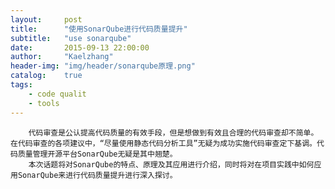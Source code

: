 ```yaml
---
layout:     post
title:      "使用SonarQube进行代码质量提升"
subtitle:   "use sonarqube"
date:       2015-09-13 22:00:00
author:     "Kaelzhang"
header-img: "img/header/sonarqube原理.png"
catalog:    true
tags:
    - code qualit
	- tools
---
```


		代码审查是公认提高代码质量的有效手段，但是想做到有效且合理的代码审查却不简单。在代码审查的各项建议中，“尽量使用静态代码分析工具”无疑为成功实施代码审查定下基调。代码质量管理开源平台SonarQube无疑是其中翘楚。
		本次话题将对SonarQube的特点、原理及其应用进行介绍，同时将对在项目实践中如何应用SonarQube来进行代码质量提升进行深入探讨。